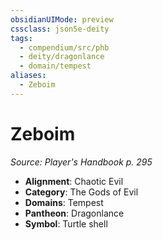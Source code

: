 ```yaml
---
obsidianUIMode: preview
cssclass: json5e-deity
tags:
  - compendium/src/phb
  - deity/dragonlance
  - domain/tempest
aliases:
  - Zeboim
---
```

# Zeboim
*Source: Player's Handbook p. 295* 

- **Alignment**: Chaotic Evil
- **Category**: The Gods of Evil
- **Domains**: Tempest
- **Pantheon**: Dragonlance
- **Symbol**: Turtle shell
